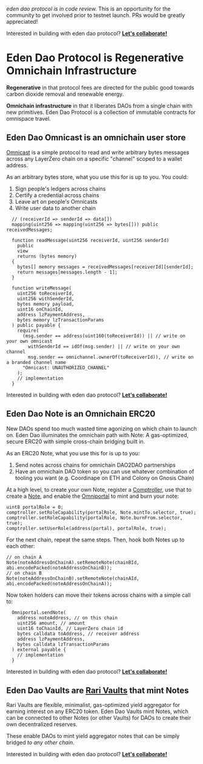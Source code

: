 _eden dao protocol is in code review._ This is an opportunity for the community to get involved prior to testnet launch. PRs would be greatly appreciated!

Interested in building with eden dao protocol? **[Let's collaborate!](https://edendao.typeform.com/to/qrHGVQtx)**

# Eden Dao Protocol is Regenerative Omnichain Infrastructure

**Regenerative** in that protocol fees are directed for the public good towards carbon dioxide removal and renewable energy.

**Omnichain infrastructure** in that it liberates DAOs from a single chain with new primitives. Eden Dao Protocol is a collection of immutable contracts for omnispace travel.

## Eden Dao Omnicast is an omnichain user store

[Omnicast](./src/omnicast/Omnicast.sol) is a simple protocol to read and write arbitrary bytes messages across any LayerZero chain on a specific "channel" scoped to a wallet address.

As an arbitrary bytes store, what you use this for is up to you. You could:

1. Sign people's ledgers across chains
2. Certify a credential across chains
3. Leave art on people's Omnicasts
4. Write user data to another chain

```solidity
  // (receiverId => senderId => data[])
  mapping(uint256 => mapping(uint256 => bytes[])) public receivedMessages;

  function readMessage(uint256 receiverId, uint256 senderId)
    public
    view
    returns (bytes memory)
  {
    bytes[] memory messages = receivedMessages[receiverId][senderId];
    return messages[messages.length - 1];
  }

  function writeMessage(
    uint256 toReceiverId,
    uint256 withSenderId,
    bytes memory payload,
    uint16 onChainId,
    address lzPaymentAddress,
    bytes memory lzTransactionParams
  ) public payable {
    require(
      (msg.sender == address(uint160(toReceiverId)) || // write on your own omnicast
        withSenderId == idOf(msg.sender) || // write on your own channel
        msg.sender == omnichannel.ownerOf(toReceiverId)), // write on a branded channel name
      "Omnicast: UNAUTHORIZED_CHANNEL"
    );
    // implementation
  }
```

Interested in building with eden dao protocol? **[Let's collaborate!](https://edendao.typeform.com/to/qrHGVQtx)**

## Eden Dao Note is an Omnichain ERC20

New DAOs spend too much wasted time agonizing on which chain to launch on. Eden Dao illuminates the omnichain path with Note: A gas-optimized, secure ERC20 with simple cross-chain bridging built in.

As an ERC20 Note, what you use this for is up to you:

1. Send notes across chains for omnichain DAO2DAO partnerships
2. Have an omnichain DAO token so you can use whatever combination of tooling you want (e.g. Coordinape on ETH and Colony on Gnosis Chain)

At a high level, to create your own Note, register a [Comptroller](./src/auth/ComptrollerFactory.sol), use that to create a [Note](./src/mint/NoteFactory.sol), and enable the [Omniportal](./src/mint/Omniportal.sol) to mint and burn your note:

```solidity
uint8 portalRole = 0;
comptroller.setRoleCapability(portalRole, Note.mintTo.selector, true);
comptroller.setRoleCapability(portalRole, Note.burnFrom.selector, true);
comptroller.setUserRole(address(portal), portalRole, true);
```

For the next chain, repeat the same steps. Then, hook both Notes up to each other:

```solidity
// on chain A
Note(noteAddressOnChainA).setRemoteNote(chainBId, abi.encodePacked(noteAddressOnChainB));
// on chain B
Note(noteAddressOnChainB).setRemoteNote(chainAId, abi.encodePacked(noteAddressOnChainA));
```

Now token holders can move their tokens across chains with a simple call to:

```solidity
  Omniportal.sendNote(
    address noteAddress, // on this chain
    uint256 amount, // amount
    uint16 toChainId, // LayerZero chain id
    bytes calldata toAddress, // receiver address
    address lzPaymentAddress,
    bytes calldata lzTransactionParams
  ) external payable {
    // implementation
  }
```

Interested in building with eden dao protocol? **[Let's collaborate!](https://edendao.typeform.com/to/qrHGVQtx)**

## Eden Dao Vaults are [Rari Vaults](https://github.com/Rari-Capital/vaults) that mint Notes

Rari Vaults are flexible, minimalist, gas-optimized yield aggregator for earning interest on any ERC20 token.
Eden Dao Vaults mint Notes, which can be connected to other Notes (or other Vaults) for DAOs to create their own decentralized reserves.

These enable DAOs to mint yield aggregator notes that can be simply bridged _to any other chain_.

Interested in building with eden dao protocol? **[Let's collaborate!](https://edendao.typeform.com/to/qrHGVQtx)**
